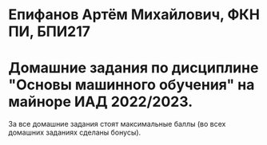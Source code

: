 # Епифанов Артём Михайлович, ФКН ПИ, БПИ217
# Домашние задания по дисциплине "Основы машинного обучения" на майноре ИАД 2022/2023.

За все домашние задания стоят максимальные баллы (во всех домашних заданиях сделаны бонусы).
